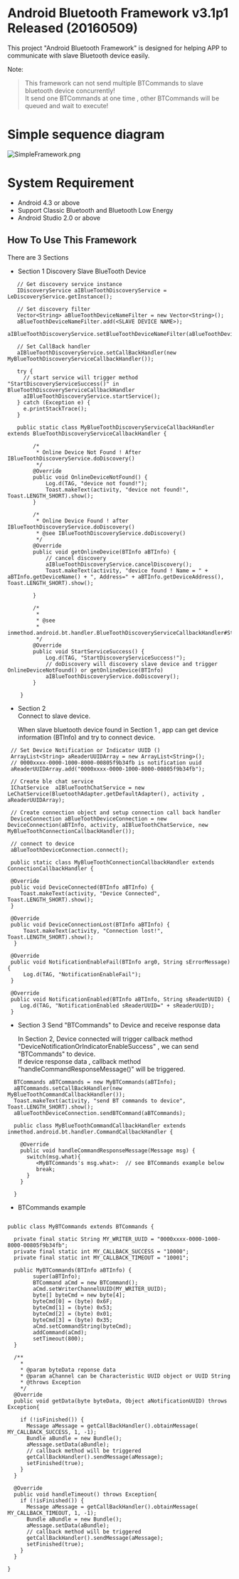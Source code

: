 # Android Bluetooth Framework v3.1p1 Released (20160509) #

This project "Android Bluetooth Framework" is designed for helping APP to communicate with slave Bluetooth device easily.

Note:
>  This framework can not  send multiple BTCommands to slave bluetooth device  concurrently!    
> It send one BTCommands at one time , other BTCommands will be queued and wait to execute!

# Simple sequence diagram
![SimpleFramework.png](https://bitbucket.org/repo/jagqny/images/103990795-SimpleFramework.png)

# System Requirement #
* Android 4.3 or above
* Support Classic Bluetooth and Bluetooth Low Energy
* Android Studio 2.0 or above

## How To Use This  Framework ##

There are 3 Sections

* Section 1
 Discovery Slave BlueTooth Device    

~~~~
   // Get discovery service instance
   IDiscoveryService aIBlueToothDiscoveryService = LeDiscoveryService.getInstance();

   // Set discovery filter
   Vector<String> aBlueToothDeviceNameFilter = new Vector<String>();
   aBlueToothDeviceNameFilter.add(<SLAVE DEVICE NAME>);
   aIBlueToothDiscoveryService.setBlueToothDeviceNameFilter(aBlueToothDeviceNameFilter);

   // Set CallBack handler
   aIBlueToothDiscoveryService.setCallBackHandler(new MyBlueToothDiscoveryServiceCallbackHandler());

   try {
     // start service will trigger method "StartDiscoveryServiceSuccess()" in BlueToothDiscoveryServiceCallbackHandler
     aIBlueToothDiscoveryService.startService();
   } catch (Exception e) {
     e.printStackTrace();
   }

   public static class MyBlueToothDiscoveryServiceCallbackHandler extends BlueToothDiscoveryServiceCallbackHandler {

        /*
		 * Online Device Not Found ! After IBlueToothDiscoveryService.doDiscovery()
		 */
        @Override
        public void OnlineDeviceNotFound() {
            Log.d(TAG, "device not found!");
            Toast.makeText(activity, "device not found!", Toast.LENGTH_SHORT).show();
        }

        /*
		 * Online Device Found ! after IBlueToothDiscoveryService.doDiscovery()
         * @see IBlueToothDiscoveryService.doDiscovery()
         */
        @Override
        public void getOnlineDevice(BTInfo aBTInfo) {
            // cancel discovery
            aIBlueToothDiscoveryService.cancelDiscovery();
            Toast.makeText(activity, "device found ! Name = " + aBTInfo.getDeviceName() + ", Address=" + aBTInfo.getDeviceAddress(), Toast.LENGTH_SHORT).show();

        }

        /*
         *
         * @see
         * inmethod.android.bt.handler.BlueToothDiscoveryServiceCallbackHandler#StartServiceSuccess()
         */
        @Override
        public void StartServiceSuccess() {
            Log.d(TAG, "StartDiscoveryServiceSuccess!");
            // doDiscovery will discovery slave device and trigger OnlineDeviceNotFound() or getOnlineDevice(BTInfo)
            aIBlueToothDiscoveryService.doDiscovery();
        }

    }   

~~~~

* Section 2   
  Connect to slave device.    
     
  When slave bluetooth device found in Section 1 , app can get device information (BTInfo) and try to connect device.

~~~~
 // Set Device Notification or Indicator UUID ()
 ArrayList<String> aReaderUUIDArray = new ArrayList<String>();
 // 0000xxxx-0000-1000-8000-00805f9b34fb is notification uuid
 aReaderUUIDArray.add("0000xxxx-0000-1000-8000-00805f9b34fb"); 

 // Create ble chat service 
 IChatService  aIBlueToothChatService = new LeChatService(BluetoothAdapter.getDefaultAdapter(), activity , aReaderUUIDArray);

 // Create connection object and setup connection call back handler
 DeviceConnection aBlueToothDeviceConnection = new DeviceConnection(aBTInfo, activity, aIBlueToothChatService, new MyBlueToothConnectionCallbackHandler());

 // connect to device
 aBlueToothDeviceConnection.connect();

 public static class MyBlueToothConnectionCallbackHandler extends ConnectionCallbackHandler {

 @Override
 public void DeviceConnected(BTInfo aBTInfo) {
    Toast.makeText(activity, "Device Connected", Toast.LENGTH_SHORT).show();
 }

 @Override
 public void DeviceConnectionLost(BTInfo aBTInfo) {
     Toast.makeText(activity, "Connection lost!", Toast.LENGTH_SHORT).show();
  }

 @Override
 public void NotificationEnableFail(BTInfo arg0, String sErrorMessage) {
     Log.d(TAG, "NotificationEnableFail");
 }

 @Override
 public void NotificationEnabled(BTInfo aBTInfo, String sReaderUUID) {
    Log.d(TAG, "NotificationEnabled sReaderUUID=" + sReaderUUID);
 }
~~~~

* Section 3
  Send "BTCommands" to Device and receive response data
  
  In Section 2, Device connected will trigger callback method "DeviceNotificationOrIndicatorEnableSuccess" , we can send "BTCommands" to device.    
  If device response data , callback method "handleCommandResponseMessage()" will be triggered.    

~~~~
  BTCommands aBTCommands = new MyBTCommands(aBTInfo);
  aBTCommands.setCallBackHandler(new MyBlueToothCommandCallbackHandler());
  Toast.makeText(activity, "send BT commands to device", Toast.LENGTH_SHORT).show();
  aBlueToothDeviceConnection.sendBTCommand(aBTCommands);
  
  public class MyBlueToothCommandCallbackHandler extends inmethod.android.bt.handler.CommandCallbackHandler {   
  
    @Override
    public void handleCommandResponseMessage(Message msg) {
      switch(msg.what){
         <MyBTCommands's msg.what>:  // see BTCommands example below 
         break;
      }
	}
	
  }
~~~~

* BTCommands example

~~~~

public class MyBTCommands extends BTCommands {

  private final static String MY_WRITER_UUID = "0000xxxx-0000-1000-8000-00805f9b34fb";
  private final static int MY_CALLBACK_SUCCESS = "10000";
  private final static int MY_CALLBACK_TIMEOUT = "10001";

  public MyBTCommands(BTInfo aBTInfo) {
        super(aBTInfo);
        BTCommand aCmd = new BTCommand();
        aCmd.setWriterChannelUUID(MY_WRITER_UUID);  
        byte[] byteCmd = new byte[4];
        byteCmd[0] = (byte) 0x6F;
        byteCmd[1] = (byte) 0x53;
        byteCmd[2] = (byte) 0x01;
        byteCmd[3] = (byte) 0x35;
        aCmd.setCommandString(byteCmd);
        addCommand(aCmd);
        setTimeout(800);
  }
  
  /**
    *
    * @param byteData reponse data
    * @param aChannel can be Characteristic UUID object or UUID String
    * @throws Exception
    */
  @Override
  public void getData(byte byteData, Object aNotificationUUID) throws Exception{
    
    if (!isFinished()) {
      Message aMessage = getCallBackHandler().obtainMessage( MY_CALLBACK_SUCCESS, 1, -1);
      Bundle aBundle = new Bundle();
      aMessage.setData(aBundle);
      // callback method will be triggered 
      getCallBackHandler().sendMessage(aMessage);
      setFinished(true);
    }
  }
  
  @Override
  public void handleTimeout() throws Exception{
    if (!isFinished()) {
	  Message aMessage = getCallBackHandler().obtainMessage( MY_CALLBACK_TIMEOUT, 1, -1);
	  Bundle aBundle = new Bundle();
	  aMessage.setData(aBundle);
	  // callback method will be triggered 
	  getCallBackHandler().sendMessage(aMessage);
	  setFinished(true);
	}
  }
	
}
~~~~